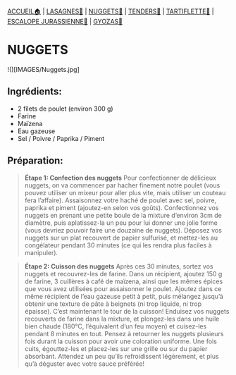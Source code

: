 [ACCUEIL🏠](index.md) | [LASAGNES🍝](lasagnes.md) | [NUGGETS🍗](nuggets.md) | [TENDERS🍗](tenders.md) | [TARTIFLETTE🧀](tartiflette.md) | [ESCALOPE JURASSIENNE🥩](escalope.md) | [GYOZAS🥟](gyozas.md)

# NUGGETS

!()[IMAGES/Nuggets.jpg]

## Ingrédients: 
* 2 filets de poulet (environ 300 g)
* Farine
* Maïzena
* Eau gazeuse
* Sel / Poivre / Paprika / Piment

## Préparation:
> **Étape 1: Confection des nuggets**
Pour confectionner de délicieux nuggets, on va commencer par hacher finement notre poulet (vous pouvez utiliser un mixeur pour aller plus vite, mais utiliser un couteau fera l’affaire). Assaisonnez votre haché de poulet avec sel, poivre, paprika et piment (ajoutez-en selon vos goûts). Confectionnez vos nuggets en prenant une petite boule de la mixture d’environ 3cm de diamètre, puis aplatissez-la un peu pour lui donner une jolie forme (vous devriez pouvoir faire une douzaine de nuggets). Déposez vos nuggets sur un plat recouvert de papier sulfurisé, et mettez-les au congélateur pendant 30 minutes (ce qui les rendra plus faciles à manipuler).


> **Étape 2: Cuisson des nuggets**
Après ces 30 minutes, sortez vos nuggets et recouvrez-les de farine. Dans un récipient, ajoutez 150 g de farine, 3 cuillères à café de maïzena, ainsi que les mêmes épices que vous avez utilisées pour assaisonner le poulet. Ajoutez dans ce même récipient de l’eau gazeuse petit à petit, puis mélangez jusqu’à obtenir une texture de pâte à beignets (ni trop liquide, ni trop épaisse). C’est maintenant le tour de la cuisson! Enduisez vos nuggets recouverts de farine dans la mixture, et plongez-les dans une huile bien chaude (180°C, l’équivalent d’un feu moyen) et cuisez-les pendant 8 minutes en tout. Pensez à retourner les nuggets plusieurs fois durant la cuisson pour avoir une coloration uniforme. Une fois cuits, égouttez-les et placez-les sur une grille ou sur du papier absorbant. Attendez un peu qu’ils refroidissent légèrement, et plus qu’à déguster avec votre sauce préférée!
